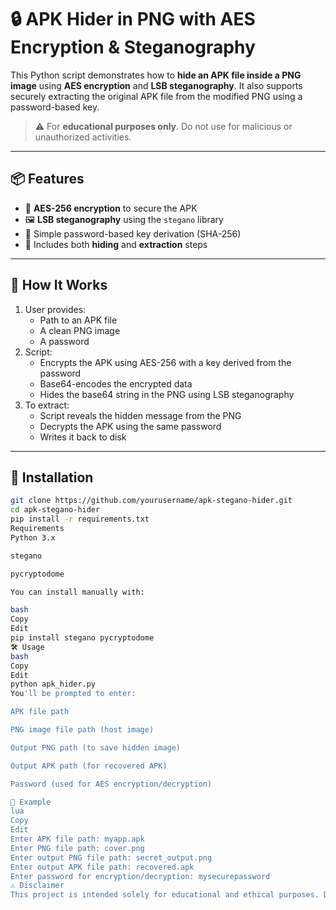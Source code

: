 # 🔒 APK Hider in PNG with AES Encryption & Steganography

This Python script demonstrates how to **hide an APK file inside a PNG image** using **AES encryption** and **LSB steganography**. It also supports securely extracting the original APK file from the modified PNG using a password-based key.

> ⚠️ For **educational purposes only**. Do not use for malicious or unauthorized activities.

---

## 📦 Features

- 🔐 **AES-256 encryption** to secure the APK
- 🖼️ **LSB steganography** using the `stegano` library
- 🧠 Simple password-based key derivation (SHA-256)
- 🧪 Includes both **hiding** and **extraction** steps

---

## 📂 How It Works

1. User provides:
   - Path to an APK file
   - A clean PNG image
   - A password
2. Script:
   - Encrypts the APK using AES-256 with a key derived from the password
   - Base64-encodes the encrypted data
   - Hides the base64 string in the PNG using LSB steganography
3. To extract:
   - Script reveals the hidden message from the PNG
   - Decrypts the APK using the same password
   - Writes it back to disk

---

## 🚀 Installation

```bash
git clone https://github.com/yourusername/apk-stegano-hider.git
cd apk-stegano-hider
pip install -r requirements.txt
Requirements
Python 3.x

stegano

pycryptodome

You can install manually with:

bash
Copy
Edit
pip install stegano pycryptodome
🛠️ Usage
bash
Copy
Edit
python apk_hider.py
You'll be prompted to enter:

APK file path

PNG image file path (host image)

Output PNG path (to save hidden image)

Output APK path (for recovered APK)

Password (used for AES encryption/decryption)

📌 Example
lua
Copy
Edit
Enter APK file path: myapp.apk
Enter PNG file path: cover.png
Enter output PNG file path: secret_output.png
Enter output APK file path: recovered.apk
Enter password for encryption/decryption: mysecurepassword
⚠️ Disclaimer
This project is intended solely for educational and ethical purposes. Do not use it to distribute or hide malicious content. Misuse may be illegal and unethical. The authors are not responsible for any misuse of this tool.

